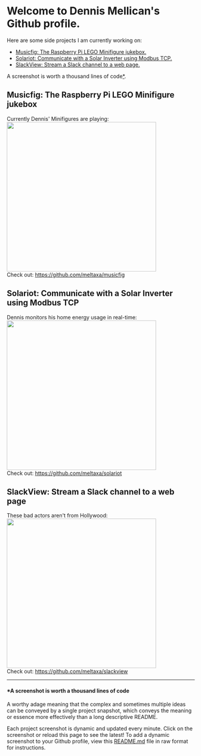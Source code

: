 # Welcome to Dennis Mellican's Github profile. 

Here are some side projects I am currently working on:

* <a href="#musicfig-the-raspberry-pi-lego-minifigure-jukebox">Musicfig: The Raspberry Pi LEGO Minifigure jukebox.</a>
* <a href="#solariot-communicate-with-a-solar-inverter-using-modbus-tcp">Solariot: Communicate with a Solar Inverter using Modbus TCP.</a>
* <a href="#slackview-stream-a-slack-channel-to-a-web-page">SlackView: Stream a Slack channel to a web page.</a>

A screenshot is worth a thousand lines of code</i><a href="https://github.com/meltaxa/meltaxa/blob/master/README.md#a-screenshot-is-worth-a-thousand-lines-of-code">*</a>.

## Musicfig: The Raspberry Pi LEGO Minifigure jukebox
<p align="left">
Currently Dennis' Minifigures are playing:<br>
<img src="https://musicfig.com/images/nowplaying.png?github=profile" width=400px><br>
Check out: <a href="https://github.com/meltaxa/musicfig">https://github.com/meltaxa/musicfig</a>
</p>

## Solariot: Communicate with a Solar Inverter using Modbus TCP
<p align="left">
Dennis monitors his home energy usage in real-time:<br>
<img src="https://mellican.com/images/solarspy-live.png?github=profile" width=400px><br>
Check out: <a href="https://github.com/meltaxa/solariot">https://github.com/meltaxa/solariot</a>
</p>

## SlackView: Stream a Slack channel to a web page
<p align="left">
These bad actors aren't from Hollywood:<br>
<img src="https://mellican.com/images/badactors.png?github=profile" width=400px><br>
Check out: <a href="https://github.com/meltaxa/slackview">https://github.com/meltaxa/slackview</a>
</p>

<hr/>

#### *A screenshot is worth a thousand lines of code
A worthy adage meaning that the complex and sometimes multiple ideas can be conveyed by a single project snapshot, which conveys the meaning or essence more effectively than a long descriptive README.

Each project screenshot is dynamic and updated every minute. Click on the screenshot or reload this page to see the latest! To add a dynamic screenshot to your Github profile, view this <a href="https://github.com/meltaxa/meltaxa/raw/master/README.md">README.md</a> file in raw format for instructions.

<!---
To add a dynamic screenshot to your Github profile
==================================================

Dynamic images are served from a web server. The screenshots are taken periodically by Puppeteer.
The web server must disable caching for the images using headers. Any CDN must respect these headers.
Github uses it's own CDN service called Camo. You may need to purge any images in it's cache too.

Instructions are for Ubuntu systems. Ironically, a screenshot doesn't cover 100 comment lines in these instructions. :-)

# Install Google Chrome
sudo apt-get install libxss1 libappindicator1 libindicator7
wget https://dl.google.com/linux/direct/google-chrome-stable_current_amd64.deb
sudo dpkg -i google-chrome*.deb  # Might show "errors", fixed by next line
sudo apt-get install -f

# Install Node Stable (v10)
curl -sL https://deb.nodesource.com/setup_10.x | sudo -E bash -
sudo apt-get install -y nodejs

# Run Chrome as a background process
# https://chromium.googlesource.com/chromium/src/+/lkgr/headless/README.md
# --disable-gpu currently required, see link above
google-chrome --headless --hide-scrollbars --remote-debugging-port=9222 --disable-gpu &

# Install script dependencies
npm install chrome-remote-interface minimist

# Install Puppeteer
npm i puppeteer

# Install fs
npm i fs

# Use Puppeteer to take the screenshots of the website. Because we are saving directly to the 
# web site folder, using symlinks will reduce a race condition when the same file is being 
# accessed and written to at the same time. Save this file as
# <PATH_TO>/website-screenshot.js:

const puppeteer = require('puppeteer');
const fs = require('fs');

var ts_hms = new Date();
var timestamp = ts_hms.getFullYear() +
    ("0" + (ts_hms.getMonth() + 1)).slice(-2) +
    ("0" + (ts_hms.getDate())).slice(-2) + '-' +
    ("0" + ts_hms.getHours()).slice(-2) +
    ("0" + ts_hms.getMinutes()).slice(-2);

function callback(err) {
}

(async () => {
  const browser = await puppeteer.launch({ignoreHTTPSErrors: true});
  const page = await browser.newPage();
  await page.setCacheEnabled(false);
  await page.setDefaultNavigationTimeout(120000);

  let VIEWPORT = { width: 1280, height: 1270, deviceScaleFactor: 1 }; 
  await page.setViewport(VIEWPORT);
  await page.goto('<IMG_URL>', {waitUntil: 'networkidle0'});
  await page.screenshot({ path: '<SAVE_SCREENSHOT_PATH>/screenshot-' + timestamp + '.png' });
  try {
    var symtarget = fs.readlinkSync('<SAVE_SCREENSHOT_PATH>/screenshot.png');
    fs.unlink(symtarget, callback);
  } catch (e) {
    // Symlink doesn't exist yet. Just ignore.
  }
  fs.unlink('<SAVE_SCREENSHOT_PATH>/screenshot.png', callback);
  fs.symlink('<SAVE_SCREENSHOT_PATH>/screenshot-' + timestamp + '.png',
             '<SAVE_SCREENSHOT_PATH>/screenshot.png',
             'file',
             callback);
  await browser.close();

})();

# Use cron to schedule the Puppeteer to run every 5 minutes:
*/5 * * * * node <PATH_TO>/website-screenshots.js

# Update nginx to disable cache control for the image file:

    location /<WEB_FOLDER>/screenshot.png {
        add_header Cache-Control no-cache;
    }

# If Cloudflare is being used as a CDN, set the "Browser Cache TTL" to "Respect Existing Headers".

# Github cache can be flushed manually by firstly confirming cache-control is set to no-cache:

curl -I <url_image>

# and then Purging the image from Github's Camo CDN. To get the CAMO_URL of the cached image, right
# click on the target image in the README webpage:

curl -X PURGE <CAMO_URL>

# References:
https://docs.github.com/en/free-pro-team@latest/github/authenticating-to-github/about-anonymized-image-urls

--->
